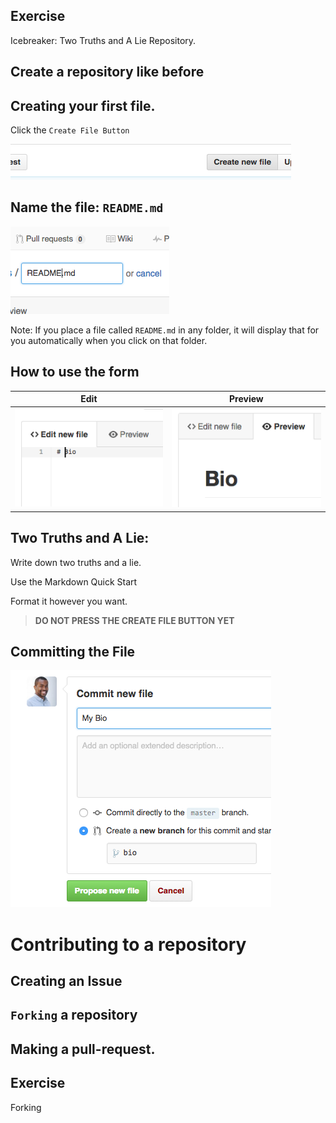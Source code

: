 ## Exercise

Icebreaker: Two Truths and A Lie Repository.


## Create a repository like before


## Creating your first file.

Click the `Create File Button`

![File Creation Button](/chapters/chapter05/img/create-file-btn.png)


## Name the file: `README.md`

![File Creation Filename](/chapters/chapter05/img/create-file-form-filename.png)


Note: If you place a file called `README.md` in any folder, it will display that for you automatically when you click on that folder.


## How to use the form

|Edit|Preview|
|---|---|
|![File Creation Edit](/chapters/chapter05/img/create-file-form-edit.png)|![File Creation Preview](/chapters/chapter05/img/create-file-form-preview.png)|


## Two Truths and A Lie:

Write down two truths and a lie.

Use the Markdown Quick Start

Format it however you want.

>**DO NOT PRESS THE CREATE FILE BUTTON YET**


## Committing the File

![File Creation Commit Message](/chapters/chapter05/img/create-file-commit-msg.png)

# Contributing to a repository

## Creating an Issue

## `Forking` a repository

## Making a pull-request.

## Exercise

Forking
